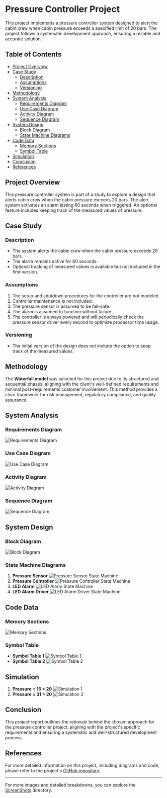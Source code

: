 # Pressure Controller Project

This project implements a pressure controller system designed to alert the cabin crew when cabin pressure exceeds a specified limit of 20 bars. The project follows a systematic development approach, ensuring a reliable and accurate solution.

## Table of Contents
- [Project Overview](#project-overview)
- [Case Study](#case-study)
  - [Description](#description)
  - [Assumptions](#assumptions)
  - [Versioning](#versioning)
- [Methodology](#methodology)
- [System Analysis](#system-analysis)
  - [Requirements Diagram](#requirements-diagram)
  - [Use Case Diagram](#use-case-diagram)
  - [Activity Diagram](#activity-diagram)
  - [Sequence Diagram](#sequence-diagram)
- [System Design](#system-design)
  - [Block Diagram](#block-diagram)
  - [State Machine Diagrams](#state-machine-diagrams)
- [Code Data](#code-data)
  - [Memory Sections](#memory-sections)
  - [Symbol Table](#symbol-table)
- [Simulation](#simulation)
- [Conclusion](#conclusion)
- [References](#references)

## Project Overview
This pressure controller system is part of a study to explore a design that alerts cabin crew when the cabin pressure exceeds 20 bars. The alert system activates an alarm lasting 60 seconds when triggered. An optional feature includes keeping track of the measured values of pressure.

## Case Study

### Description
- The system alerts the cabin crew when the cabin pressure exceeds 20 bars.
- The alarm remains active for 60 seconds.
- Optional tracking of measured values is available but not included in the first version.

### Assumptions
1. The setup and shutdown procedures for the controller are not modeled.
2. Controller maintenance is not included.
3. The pressure sensor is assumed to be fail-safe.
4. The alarm is assumed to function without failure.
5. The controller is always powered and will periodically check the pressure sensor driver every second to optimize processor time usage.

### Versioning
- The initial version of the design does not include the option to keep track of the measured values.

## Methodology
The **Waterfall model** was selected for this project due to its structured and sequential phases, aligning with the client's well-defined requirements and minimal post-requirements customer involvement. This method provides a clear framework for risk management, regulatory compliance, and quality assurance.

## System Analysis

### Requirements Diagram
![Requirements Diagram](ScreenShots/Requirements_Diagram.png)

### Use Case Diagram
![Use Case Diagram](ScreenShots/Use_Case_Diagram.png)

### Activity Diagram
![Activity Diagram](ScreenShots/Activity_Diagram.png)

### Sequence Diagram
![Sequence Diagram](ScreenShots/Sequence_Diagram.png)

## System Design

### Block Diagram
![Block Diagram](ScreenShots/Design_Analysis_Block_Diagram.png)

### State Machine Diagrams

1. **Pressure Sensor**
   ![Pressure Sensor State Machine](ScreenShots/Design_Analysis_Pressure_Sensor.png)
2. **Pressure Controller**
   ![Pressure Controller State Machine](ScreenShots/Design_Analysis_Pressure_Controller.png)
3. **LED Alarm**
   ![LED Alarm State Machine](ScreenShots/Design_Analysis_LED_Alarm.png)
4. **LED Alarm Driver**
   ![LED Alarm Driver State Machine](ScreenShots/Design_Analysis_LED_Alarm_Driver.png)

## Code Data

### Memory Sections
![Memory Sections](ScreenShots/Sections.png)

### Symbol Table
- **Symbol Table 1**
  ![Symbol Table 1](ScreenShots/SymbolTable%201.png)
- **Symbol Table 2**
  ![Symbol Table 2](ScreenShots/SymbolTable%202.png)

## Simulation

1. **Pressure = 15 < 20**
   ![Simulation 1](ScreenShots/Simulation%201.png)
2. **Pressure = 31 > 20**
   ![Simulation 2](ScreenShots/Simulation%202.png)

## Conclusion
This project report outlines the rationale behind the chosen approach for the pressure controller project, aligning with the project's specific requirements and ensuring a systematic and well-structured development process.

## References
For more detailed information on this project, including diagrams and code, please refer to the project's [GitHub repository](https://github.com/mohammedhassan9748/Embedded-Diploma/tree/main/Unit_5_First_Term_Projects/Project%201).

---

For more images and detailed breakdowns, you can explore the [ScreenShots](https://github.com/mohammedhassan9748/Embedded-Diploma/tree/main/Unit_5_First_Term_Projects/Project%201/ScreenShots) directory.
